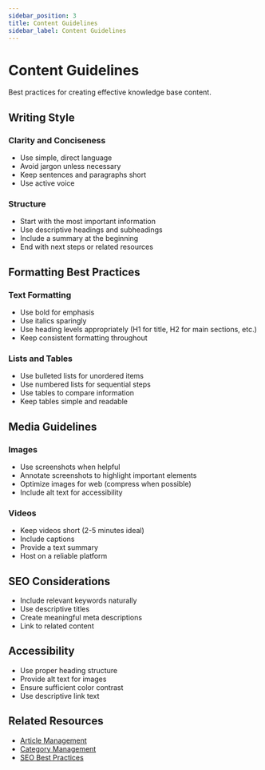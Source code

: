 ```yaml
---
sidebar_position: 3
title: Content Guidelines
sidebar_label: Content Guidelines
---
```


# Content Guidelines

Best practices for creating effective knowledge base content.

## Writing Style

### Clarity and Conciseness
- Use simple, direct language
- Avoid jargon unless necessary
- Keep sentences and paragraphs short
- Use active voice

### Structure
- Start with the most important information
- Use descriptive headings and subheadings
- Include a summary at the beginning
- End with next steps or related resources

## Formatting Best Practices

### Text Formatting
- Use bold for emphasis
- Use italics sparingly
- Use heading levels appropriately (H1 for title, H2 for main sections, etc.)
- Keep consistent formatting throughout

### Lists and Tables
- Use bulleted lists for unordered items
- Use numbered lists for sequential steps
- Use tables to compare information
- Keep tables simple and readable

## Media Guidelines

### Images
- Use screenshots when helpful
- Annotate screenshots to highlight important elements
- Optimize images for web (compress when possible)
- Include alt text for accessibility

### Videos
- Keep videos short (2-5 minutes ideal)
- Include captions
- Provide a text summary
- Host on a reliable platform

## SEO Considerations

- Include relevant keywords naturally
- Use descriptive titles
- Create meaningful meta descriptions
- Link to related content

## Accessibility

- Use proper heading structure
- Provide alt text for images
- Ensure sufficient color contrast
- Use descriptive link text

## Related Resources

- [Article Management](./article-management.md)
- [Category Management](./category-management.md)
- [SEO Best Practices](./seo-best-practices.md)
